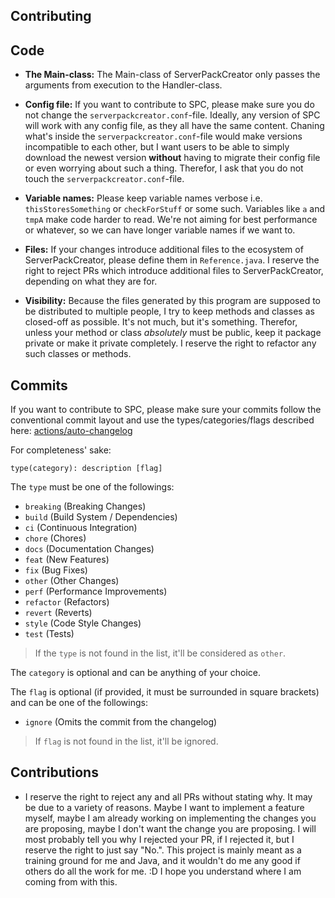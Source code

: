 ## Contributing

## Code

- **The Main-class:** The Main-class of ServerPackCreator only passes the arguments from execution to the Handler-class.

- **Config file:** If you want to contribute to SPC, please make sure you do not change the `serverpackcreator.conf`-file. Ideally, any version of SPC will work with any config file, as they all have the same content. Chaning what's inside the `serverpackcreator.conf`-file would make versions incompatible to each other, but I want users to be able to simply download the newest version **without** having to migrate their config file or even worrying about such a thing.
Therefor, I ask that you do not touch the `serverpackcreator.conf`-file.
  
- **Variable names:** Please keep variable names verbose i.e. `thisStoresSomething` or `checkForStuff` or some such. Variables like `a` and `tmpA` make code harder to read. We're not aiming for best performance or whatever, so we can have longer variable names if we want to.

- **Files:** If your changes introduce additional files to the ecosystem of ServerPackCreator, please define them in `Reference.java`. I reserve the right to reject PRs which introduce additional files to ServerPackCreator, depending on what they are for.

- **Visibility:** Because the files generated by this program are supposed to be distributed to multiple people, I try to keep methods and classes as closed-off as possible. It's not much, but it's something. Therefor, unless your method or class *absolutely* must be public, keep it package private or make it private completely. I reserve the right to refactor any such classes or methods.  

## Commits

If you want to contribute to SPC, please make sure your commits follow the conventional commit layout and use the types/categories/flags described here: [actions/auto-changelog](https://github.com/marketplace/actions/auto-changelog)

For completeness' sake:

```
type(category): description [flag]
```

The `type` must be one of the followings:

* `breaking` (Breaking Changes)
* `build` (Build System / Dependencies)
* `ci` (Continuous Integration)
* `chore` (Chores)
* `docs` (Documentation Changes)
* `feat` (New Features)
* `fix` (Bug Fixes)
* `other` (Other Changes)
* `perf` (Performance Improvements)
* `refactor` (Refactors)
* `revert` (Reverts)
* `style` (Code Style Changes)
* `test` (Tests)

> If the `type` is not found in the list, it'll be considered as `other`.

The `category` is optional and can be anything of your choice.

The `flag` is optional (if provided, it must be surrounded in square brackets) and can be one of the followings:

* `ignore` (Omits the commit from the changelog)

> If `flag` is not found in the list, it'll be ignored.
> 

## Contributions

* I reserve the right to reject any and all PRs without stating why. It may be due to a variety of reasons. Maybe I want to implement a feature myself, maybe I am already working on implementing the changes you are proposing, maybe I don't want the change you are proposing. I will most probably tell you why I rejected your PR, if I rejected it, but I reserve the right to just say "No.". This project is mainly meant as a training ground for me and Java, and it wouldn't do me any good if others do all the work for me. :D I hope you understand where I am coming from with this.
